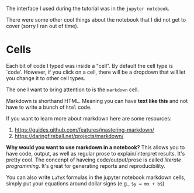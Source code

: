 The interface I used during the tutorial was in the `jupyter notebook`.

There were some other cool things about the notebook that I did not get to cover
(sorry I ran out of time).

# Cells

Each bit of code I typed was inside a "cell".
By default the cell type is `code'.
However, if you click on a cell, there will be a dropdown that will let you change it to other cell types.

The one I want to bring attention to is the `markdown` cell.

Markdown is shorthand HTML.
Meaning you can have **text like this** and not have to write a bunch of `html` code.

If you want to learn more about markdown here are some resources:

1. https://guides.github.com/features/mastering-markdown/
2. https://daringfireball.net/projects/markdown/

**Why would you want to use markdown in a notebook?**
This allows you to have code, output, as well as regular prose to explain/interpret results.
It's pretty cool.
The concenpt of haveing code/output/prose is called *literate programming*.
It's great for generating reports and reproducibility.

You can also write `LaTeX` formulas in the jupyter notebook markdown cells,
simply put your equations around dollar signs (e.g., `$y = mx + b$`)
